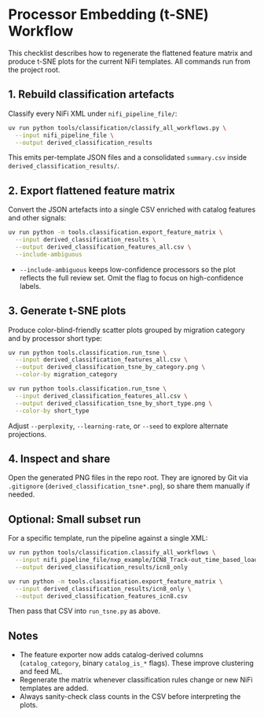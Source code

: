 # Processor Embedding (t-SNE) Workflow

This checklist describes how to regenerate the flattened feature matrix and
produce t-SNE plots for the current NiFi templates. All commands run from the
project root.

## 1. Rebuild classification artefacts

Classify every NiFi XML under `nifi_pipeline_file/`:

```bash
uv run python tools/classification/classify_all_workflows.py \
  --input nifi_pipeline_file \
  --output derived_classification_results
```

This emits per-template JSON files and a consolidated `summary.csv` inside
`derived_classification_results/`.

## 2. Export flattened feature matrix

Convert the JSON artefacts into a single CSV enriched with catalog features and
other signals:

```bash
uv run python -m tools.classification.export_feature_matrix \
  --input derived_classification_results \
  --output derived_classification_features_all.csv \
  --include-ambiguous
```

- `--include-ambiguous` keeps low-confidence processors so the plot reflects the
  full review set. Omit the flag to focus on high-confidence labels.

## 3. Generate t-SNE plots

Produce color-blind-friendly scatter plots grouped by migration category and by
processor short type:

```bash
uv run python tools.classification.run_tsne \
  --input derived_classification_features_all.csv \
  --output derived_classification_tsne_by_category.png \
  --color-by migration_category

uv run python tools.classification.run_tsne \
  --input derived_classification_features_all.csv \
  --output derived_classification_tsne_by_short_type.png \
  --color-by short_type
```

Adjust `--perplexity`, `--learning-rate`, or `--seed` to explore alternate
projections.

## 4. Inspect and share

Open the generated PNG files in the repo root. They are ignored by Git via
`.gitignore` (`derived_classification_tsne*.png`), so share them manually if
needed.

## Optional: Small subset run

For a specific template, run the pipeline against a single XML:

```bash
uv run python tools/classification.classify_all_workflows \
  --input nifi_pipeline_file/nxp_example/ICN8_Track-out_time_based_loading.xml \
  --output derived_classification_results/icn8_only

uv run python -m tools.classification.export_feature_matrix \
  --input derived_classification_results/icn8_only \
  --output derived_classification_features_icn8.csv
```

Then pass that CSV into `run_tsne.py` as above.

## Notes

- The feature exporter now adds catalog-derived columns (`catalog_category`,
  binary `catalog_is_*` flags). These improve clustering and feed ML.
- Regenerate the matrix whenever classification rules change or new NiFi
  templates are added.
- Always sanity-check class counts in the CSV before interpreting the plots.
